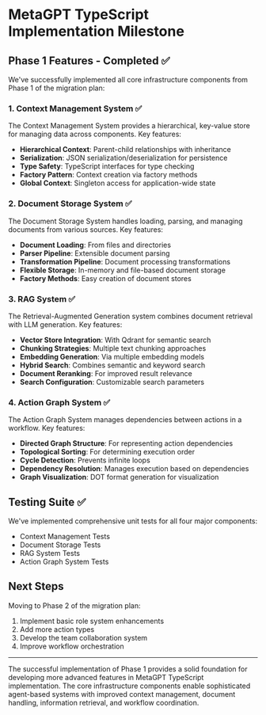 # MetaGPT TypeScript Implementation Milestone

## Phase 1 Features - Completed ✅

We've successfully implemented all core infrastructure components from Phase 1 of the migration plan:

### 1. Context Management System ✅

The Context Management System provides a hierarchical, key-value store for managing data across components. Key features:

- **Hierarchical Context**: Parent-child relationships with inheritance
- **Serialization**: JSON serialization/deserialization for persistence
- **Type Safety**: TypeScript interfaces for type checking
- **Factory Pattern**: Context creation via factory methods
- **Global Context**: Singleton access for application-wide state

### 2. Document Storage System ✅

The Document Storage System handles loading, parsing, and managing documents from various sources. Key features:

- **Document Loading**: From files and directories
- **Parser Pipeline**: Extensible document parsing
- **Transformation Pipeline**: Document processing transformations
- **Flexible Storage**: In-memory and file-based document storage
- **Factory Methods**: Easy creation of document stores

### 3. RAG System ✅

The Retrieval-Augmented Generation system combines document retrieval with LLM generation. Key features:

- **Vector Store Integration**: With Qdrant for semantic search
- **Chunking Strategies**: Multiple text chunking approaches
- **Embedding Generation**: Via multiple embedding models
- **Hybrid Search**: Combines semantic and keyword search
- **Document Reranking**: For improved result relevance
- **Search Configuration**: Customizable search parameters

### 4. Action Graph System ✅

The Action Graph System manages dependencies between actions in a workflow. Key features:

- **Directed Graph Structure**: For representing action dependencies
- **Topological Sorting**: For determining execution order
- **Cycle Detection**: Prevents infinite loops
- **Dependency Resolution**: Manages execution based on dependencies
- **Graph Visualization**: DOT format generation for visualization

## Testing Suite ✅

We've implemented comprehensive unit tests for all four major components:

- Context Management Tests
- Document Storage Tests
- RAG System Tests
- Action Graph System Tests

## Next Steps

Moving to Phase 2 of the migration plan:

1. Implement basic role system enhancements
2. Add more action types
3. Develop the team collaboration system
4. Improve workflow orchestration

---

The successful implementation of Phase 1 provides a solid foundation for developing more advanced features in MetaGPT TypeScript implementation. The core infrastructure components enable sophisticated agent-based systems with improved context management, document handling, information retrieval, and workflow coordination. 